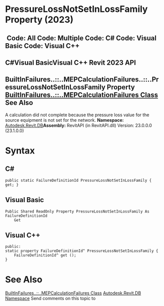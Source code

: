 # PressureLossNotSetInLossFamily Property (2023)

﻿
 Code: All Code: Multiple Code: C# Code: Visual Basic Code: Visual C++   
---  
C#Visual BasicVisual C++
Revit 2023 API  
---  
BuiltInFailures..::..MEPCalculationFailures..::..PressureLossNotSetInLossFamily Property   
[BuiltInFailures..::..MEPCalculationFailures Class](9b5bb89e-0122-d5fe-6b2b-4963041f58e8.md "BuiltInFailures.MEPCalculationFailures Class") See Also  
---  
A calculation did not complete because the pressure loss value for the source equipment is not set for the network. 
**Namespace:** [Autodesk.Revit.DB](87546ba7-461b-c646-cbb1-2cb8f5bff8b2.md "Autodesk.Revit.DB Namespace")**Assembly:** RevitAPI (in RevitAPI.dll) Version: 23.0.0.0 (23.1.0.0)
# Syntax
C#  
---  
```text
public static FailureDefinitionId PressureLossNotSetInLossFamily { get; }
```
  
Visual Basic  
---  
```text
Public Shared ReadOnly Property PressureLossNotSetInLossFamily As FailureDefinitionId
	Get
```
  
Visual C++  
---  
```text
public:
static property FailureDefinitionId^ PressureLossNotSetInLossFamily {
	FailureDefinitionId^ get ();
}
```
  
# See Also
[BuiltInFailures..::..MEPCalculationFailures Class](9b5bb89e-0122-d5fe-6b2b-4963041f58e8.md "BuiltInFailures.MEPCalculationFailures Class")
[Autodesk.Revit.DB Namespace](87546ba7-461b-c646-cbb1-2cb8f5bff8b2.md "Autodesk.Revit.DB Namespace")
Send comments on this topic to 
